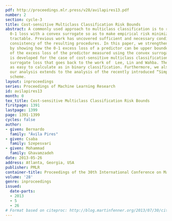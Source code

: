 ```yaml
---
pdf: http://proceedings.mlr.press/v28/avilapires13.pdf
number: 2
section: cycle-3
title: Cost-sensitive Multiclass Classification Risk Bounds
abstract: A commonly used approach to multiclass classification is to replace the
  0-1 loss with a convex surrogate so as to make empirical risk minimization computationally
  tractable. Previous work has uncovered sufficient and necessary conditions for the
  consistency of the resulting procedures. In this paper, we strengthen these results
  by showing how the 0-1 excess loss of a predictor can be upper bounded as a function
  of the excess loss of the predictor measured using the convex surrogate. The bound
  is developed for the case of cost-sensitive multiclass classification and a convex
  surrogate loss that goes back to the work of  Lee, Lin and Wahba. The bounds are
  as easy to calculate as in binary classification. Furthermore, we also show that
  our analysis extends to the analysis of the recently introduced “Simplex Coding”
  scheme.
layout: inproceedings
series: Proceedings of Machine Learning Research
id: avilapires13
month: 0
tex_title: Cost-sensitive Multiclass Classification Risk Bounds
firstpage: 1391
lastpage: 1399
page: 1391-1399
cycles: false
author:
- given: Bernardo
  family: "Ávila Pires"
- given: Csaba
  family: Szepesvari
- given: Mohammad
  family: Ghavamzadeh
date: 2013-05-26
address: Atlanta, Georgia, USA
publisher: PMLR
container-title: Proceedings of the 30th International Conference on Machine Learning
volume: '28'
genre: inproceedings
issued:
  date-parts:
  - 2013
  - 5
  - 26
# Format based on citeproc: http://blog.martinfenner.org/2013/07/30/citeproc-yaml-for-bibliographies/
---
```

